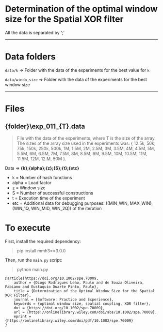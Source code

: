 # Determination of the optimal window size for the Spatial XOR filter

All the data is separated by ';'


---
# Data folders

`data/k` => Folder with the data of the experiments for the best value for `k`

`data/windo_size` => Folder with the data of the experiments for the best window size


---
# Files
## {folder}\exp_011_{T}.data
> File with the data of the experiments, where T is the size of the array.
> The sizes of the array size used in the experiments was: 
{ 12.5k, 50k, 75k, 150k, 250k, 500k, 1M, 1.5M, 2M, 2.5M, 3M, 3.5M, 4M, 4.5M, 5M, 5.5M, 6M, 6.5M, 7M, 7.5M, 8M, 8.5M, 9M, 9.5M, 10M, 10.5M, 11M, 11.5M, 12M, 12.M, 50M }.

Data => **{k};{alpha};{z};{S};{t};{etc}**

- k = Number of hash functions
- alpha = Load factor
- z = Window size
- S = Number of successful constructions
- t = Execution time of the experiment
- etc = Additional data for debugging purposes: ((MIN_WIN, MAX_WIN), (WIN_1Q, WIN_MID, WIN_2Q)) of the iteration


# To execute
First, install the required dependency:
> pip install mmh3==3.0.0

Then, run the `main.py` script:
> python main.py

```
@article{https://doi.org/10.1002/spe.70009,
	author = {Diogo Rodrigues Leão, Paulo and de Souza Oliveira, Fabiano and Eustaquio Duarte Pinto, Paulo},
	title = {Determination of the Optimal Window Size for the Spatial XOR Filter},
	journal = {Software: Practice and Experience},
	keywords = {optimal window size, spatial coupling, XOR filter},
	doi = {https://doi.org/10.1002/spe.70009},
	url = {https://onlinelibrary.wiley.com/doi/abs/10.1002/spe.70009},
	eprint = {https://onlinelibrary.wiley.com/doi/pdf/10.1002/spe.70009}
}
```


